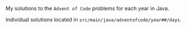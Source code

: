 My solutions to the `Advent of Code` problems for each year in Java.

Individual solutions located in `src/main/java/adventofcode/year##/days`.